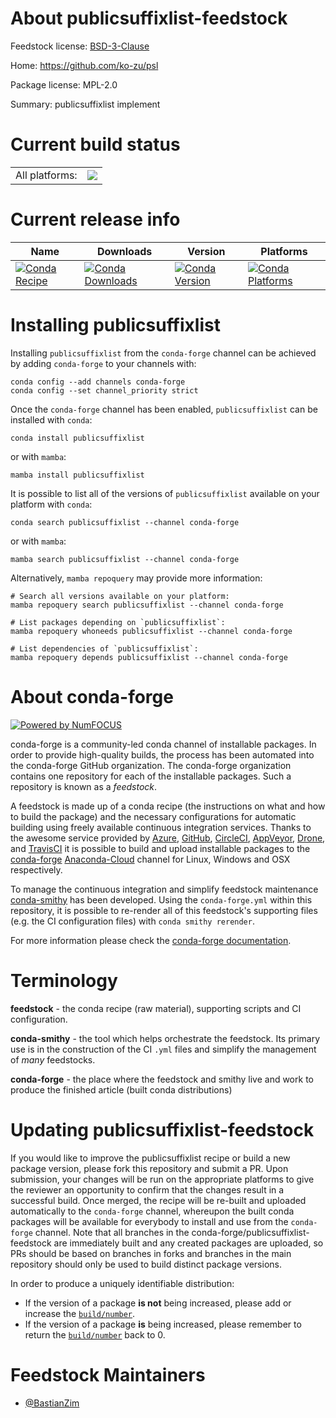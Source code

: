 About publicsuffixlist-feedstock
================================

Feedstock license: [BSD-3-Clause](https://github.com/conda-forge/publicsuffixlist-feedstock/blob/main/LICENSE.txt)

Home: https://github.com/ko-zu/psl

Package license: MPL-2.0

Summary: publicsuffixlist implement

Current build status
====================


<table><tr><td>All platforms:</td>
    <td>
      <a href="https://dev.azure.com/conda-forge/feedstock-builds/_build/latest?definitionId=18634&branchName=main">
        <img src="https://dev.azure.com/conda-forge/feedstock-builds/_apis/build/status/publicsuffixlist-feedstock?branchName=main">
      </a>
    </td>
  </tr>
</table>

Current release info
====================

| Name | Downloads | Version | Platforms |
| --- | --- | --- | --- |
| [![Conda Recipe](https://img.shields.io/badge/recipe-publicsuffixlist-green.svg)](https://anaconda.org/conda-forge/publicsuffixlist) | [![Conda Downloads](https://img.shields.io/conda/dn/conda-forge/publicsuffixlist.svg)](https://anaconda.org/conda-forge/publicsuffixlist) | [![Conda Version](https://img.shields.io/conda/vn/conda-forge/publicsuffixlist.svg)](https://anaconda.org/conda-forge/publicsuffixlist) | [![Conda Platforms](https://img.shields.io/conda/pn/conda-forge/publicsuffixlist.svg)](https://anaconda.org/conda-forge/publicsuffixlist) |

Installing publicsuffixlist
===========================

Installing `publicsuffixlist` from the `conda-forge` channel can be achieved by adding `conda-forge` to your channels with:

```
conda config --add channels conda-forge
conda config --set channel_priority strict
```

Once the `conda-forge` channel has been enabled, `publicsuffixlist` can be installed with `conda`:

```
conda install publicsuffixlist
```

or with `mamba`:

```
mamba install publicsuffixlist
```

It is possible to list all of the versions of `publicsuffixlist` available on your platform with `conda`:

```
conda search publicsuffixlist --channel conda-forge
```

or with `mamba`:

```
mamba search publicsuffixlist --channel conda-forge
```

Alternatively, `mamba repoquery` may provide more information:

```
# Search all versions available on your platform:
mamba repoquery search publicsuffixlist --channel conda-forge

# List packages depending on `publicsuffixlist`:
mamba repoquery whoneeds publicsuffixlist --channel conda-forge

# List dependencies of `publicsuffixlist`:
mamba repoquery depends publicsuffixlist --channel conda-forge
```


About conda-forge
=================

[![Powered by
NumFOCUS](https://img.shields.io/badge/powered%20by-NumFOCUS-orange.svg?style=flat&colorA=E1523D&colorB=007D8A)](https://numfocus.org)

conda-forge is a community-led conda channel of installable packages.
In order to provide high-quality builds, the process has been automated into the
conda-forge GitHub organization. The conda-forge organization contains one repository
for each of the installable packages. Such a repository is known as a *feedstock*.

A feedstock is made up of a conda recipe (the instructions on what and how to build
the package) and the necessary configurations for automatic building using freely
available continuous integration services. Thanks to the awesome service provided by
[Azure](https://azure.microsoft.com/en-us/services/devops/), [GitHub](https://github.com/),
[CircleCI](https://circleci.com/), [AppVeyor](https://www.appveyor.com/),
[Drone](https://cloud.drone.io/welcome), and [TravisCI](https://travis-ci.com/)
it is possible to build and upload installable packages to the
[conda-forge](https://anaconda.org/conda-forge) [Anaconda-Cloud](https://anaconda.org/)
channel for Linux, Windows and OSX respectively.

To manage the continuous integration and simplify feedstock maintenance
[conda-smithy](https://github.com/conda-forge/conda-smithy) has been developed.
Using the ``conda-forge.yml`` within this repository, it is possible to re-render all of
this feedstock's supporting files (e.g. the CI configuration files) with ``conda smithy rerender``.

For more information please check the [conda-forge documentation](https://conda-forge.org/docs/).

Terminology
===========

**feedstock** - the conda recipe (raw material), supporting scripts and CI configuration.

**conda-smithy** - the tool which helps orchestrate the feedstock.
                   Its primary use is in the construction of the CI ``.yml`` files
                   and simplify the management of *many* feedstocks.

**conda-forge** - the place where the feedstock and smithy live and work to
                  produce the finished article (built conda distributions)


Updating publicsuffixlist-feedstock
===================================

If you would like to improve the publicsuffixlist recipe or build a new
package version, please fork this repository and submit a PR. Upon submission,
your changes will be run on the appropriate platforms to give the reviewer an
opportunity to confirm that the changes result in a successful build. Once
merged, the recipe will be re-built and uploaded automatically to the
`conda-forge` channel, whereupon the built conda packages will be available for
everybody to install and use from the `conda-forge` channel.
Note that all branches in the conda-forge/publicsuffixlist-feedstock are
immediately built and any created packages are uploaded, so PRs should be based
on branches in forks and branches in the main repository should only be used to
build distinct package versions.

In order to produce a uniquely identifiable distribution:
 * If the version of a package **is not** being increased, please add or increase
   the [``build/number``](https://docs.conda.io/projects/conda-build/en/latest/resources/define-metadata.html#build-number-and-string).
 * If the version of a package **is** being increased, please remember to return
   the [``build/number``](https://docs.conda.io/projects/conda-build/en/latest/resources/define-metadata.html#build-number-and-string)
   back to 0.

Feedstock Maintainers
=====================

* [@BastianZim](https://github.com/BastianZim/)

